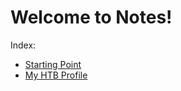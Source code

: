 # Welcome to Notes!

Index:

- [Starting Point](/StartingPoint.md)
- [My HTB Profile](https://app.hackthebox.com/profile/1933427)

